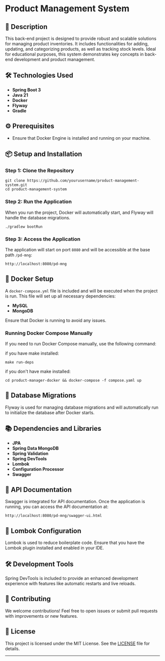 # Product Management System

## 📜 Description

This back-end project is designed to provide robust and scalable solutions for managing product inventories. It includes functionalities for adding, updating, and categorizing products, as well as tracking stock levels. Ideal for educational purposes, this system demonstrates key concepts in back-end development and product management.

## 🛠️ Technologies Used

- **Spring Boot 3**
- **Java 21**
- **Docker**
- **Flyway**
- **Gradle**

## ⚙️ Prerequisites

- Ensure that Docker Engine is installed and running on your machine.

## 📦 Setup and Installation

### Step 1: Clone the Repository
```
git clone https://github.com/yourusername/product-management-system.git
cd product-management-system
```

### Step 2: Run the Application

When you run the project, Docker will automatically start, and Flyway will handle the database migrations.
```
./gradlew bootRun
```

### Step 3: Access the Application

The application will start on port `8080` and will be accessible at the base path `/pd-mng`:

```
http://localhost:8080/pd-mng
```

## 🐳 Docker Setup

A `docker-compose.yml` file is included and will be executed when the project is run. This file will set up all necessary dependencies:

- **MySQL**
- **MongoDB**

Ensure that Docker is running to avoid any issues.

### Running Docker Compose Manually

If you need to run Docker Compose manually, use the following command:

if you have make installed:
```
make run-deps
```
 if you don't have make installed:
```
cd product-manager-docker && docker-compose -f compose.yaml up
```


## 🚀 Database Migrations

Flyway is used for managing database migrations and will automatically run to initialize the database after Docker starts.

## 📚 Dependencies and Libraries

- **JPA**
- **Spring Data MongoDB**
- **Spring Validation**
- **Spring DevTools**
- **Lombok**
- **Configuration Processor**
- **Swagger**

## 📖 API Documentation

Swagger is integrated for API documentation. Once the application is running, you can access the API documentation at:

```
http://localhost:8080/pd-mng/swagger-ui.html
```

## 📝 Lombok Configuration

Lombok is used to reduce boilerplate code. Ensure that you have the Lombok plugin installed and enabled in your IDE.

## 🛠️ Development Tools

Spring DevTools is included to provide an enhanced development experience with features like automatic restarts and live reloads.

## 🤝 Contributing

We welcome contributions! Feel free to open issues or submit pull requests with improvements or new features.

## 📄 License

This project is licensed under the MIT License. See the [LICENSE](LICENSE) file for details.

---
